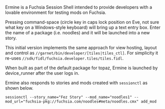 Ermine is a Fuchsia Session Shell intended to provide developers with a
lovable environment for testing mods on Fuchsia.

Pressing command-space (circle key in caps lock position on Eve, not sure
what key on a Windows-style keyboard) will bring up a text entry box. Enter
the name of a package (i.e. noodles) and it will be launched into a new
story.

This initial version implements the same approach for view hosting,
layout and control as ``//garnet/bin/developer/[tiles|tiles_ctl]``. For
simplicity it re-uses
``//sdk/fidl/fuchsia.developer.tiles/tiles.fidl``.

When built as part of the default package for topaz, Ermine is launched
by device_runner after the user logs in.

Ermine also responds to stories and mods created with `sessionctl` as shown below.

    sessionctl --story_name="Fez Story" --mod_name="noodles1" --mod_url="fuchsia-pkg://fuchsia.com/noodles#meta/noodles.cmx" add_mod
